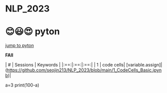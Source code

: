 # NLP_2023

# 😊😃😍 pyton

[jump to pyton](https://wikidocs.net/book/1)

**FAll**

| # | Sessions | Keywords |
|:==:|:==:|:==:|
| 1 | code cells| [variable.assign]|(https://github.com/seojin213/NLP_2023/blob/main/1_CodeCells_Basic.ipynb)|

a=3
print(100-a)
